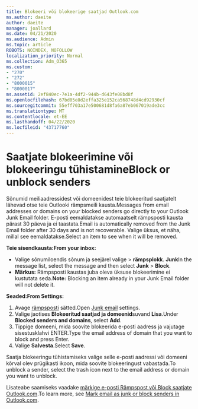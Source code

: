 ```yaml
---
title: Blokeeri või blokeerige saatjad Outlook.com
ms.author: daeite
author: daeite
manager: joallard
ms.date: 04/21/2020
ms.audience: Admin
ms.topic: article
ROBOTS: NOINDEX, NOFOLLOW
localization_priority: Normal
ms.collection: Adm_O365
ms.custom:
- "270"
- "272"
- "8000015"
- "8000017"
ms.assetid: 2ef840ec-7e1a-4df2-944b-d643fe08bd8f
ms.openlocfilehash: 67bd05e8d2effa325e152ca568748d4cd92930cf
ms.sourcegitcommit: 55eff703a17e500681d8fa6a87eb067019ade3cc
ms.translationtype: MT
ms.contentlocale: et-EE
ms.lasthandoff: 04/22/2020
ms.locfileid: "43717760"
---
```

# <a name="block-or-unblock-senders"></a><span data-ttu-id="a6ac5-102">Saatjate blokeerimine või blokeeringu tühistamine</span><span class="sxs-lookup"><span data-stu-id="a6ac5-102">Block or unblock senders</span></span>

<span data-ttu-id="a6ac5-103">Sõnumid meiliaadressidest või domeenidest teie blokeeritud saatjatelt lähevad otse teie Outlooki rämpsmeili kausta.</span><span class="sxs-lookup"><span data-stu-id="a6ac5-103">Messages from email addresses or domains on your blocked senders go directly to your Outlook Junk Email folder.</span></span> <span data-ttu-id="a6ac5-104">E-posti eemaldatakse automaatselt rämpsposti kausta pärast 30 päeva ja ei taastata.</span><span class="sxs-lookup"><span data-stu-id="a6ac5-104">Email is automatically removed from the Junk Email folder after 30 days and is not recoverable.</span></span> <span data-ttu-id="a6ac5-105">Valige üksus, et näha, millal see eemaldatakse.</span><span class="sxs-lookup"><span data-stu-id="a6ac5-105">Select an item to see when it will be removed.</span></span>

<span data-ttu-id="a6ac5-106">**Teie sisendkausta:**</span><span class="sxs-lookup"><span data-stu-id="a6ac5-106">**From your inbox:**</span></span>

- <span data-ttu-id="a6ac5-107">Valige sõnumiloendis sõnum ja seejärel valige > **rämpsplokk**. **Junk**</span><span class="sxs-lookup"><span data-stu-id="a6ac5-107">In the message list, select the message and then select **Junk** > **Block**.</span></span>
- <span data-ttu-id="a6ac5-108">**Märkus:** Rämpsposti kaustas juba oleva üksuse blokeerimine ei kustutata seda.</span><span class="sxs-lookup"><span data-stu-id="a6ac5-108">**Note:** Blocking an item already in your Junk Email folder will not delete it.</span></span>

<span data-ttu-id="a6ac5-109">**Seaded:**</span><span class="sxs-lookup"><span data-stu-id="a6ac5-109">**From Settings:**</span></span>

1. <span data-ttu-id="a6ac5-110">Avage [rämpsposti](https://outlook.live.com/mail/options/mail/junkEmail) sätted.</span><span class="sxs-lookup"><span data-stu-id="a6ac5-110">Open [Junk email](https://outlook.live.com/mail/options/mail/junkEmail) settings.</span></span>
2. <span data-ttu-id="a6ac5-111">Valige jaotises **Blokeeritud saatjad ja domeenid**suvand **Lisa**.</span><span class="sxs-lookup"><span data-stu-id="a6ac5-111">Under **Blocked senders and domains**, select **Add**.</span></span>
3. <span data-ttu-id="a6ac5-112">Tippige domeeni, mida soovite blokeerida e-posti aadress ja vajutage sisestusklahvi ENTER.</span><span class="sxs-lookup"><span data-stu-id="a6ac5-112">Type the email address of domain that you want to block and press Enter.</span></span>
4. <span data-ttu-id="a6ac5-113">Valige **Salvesta**.</span><span class="sxs-lookup"><span data-stu-id="a6ac5-113">Select **Save**.</span></span>

<span data-ttu-id="a6ac5-114">Saatja blokeeringu tühistamiseks valige selle e-posti aadressi või domeeni kõrval olev prügikasti ikoon, mida soovite blokeeringust vabastada.</span><span class="sxs-lookup"><span data-stu-id="a6ac5-114">To unblock a sender, select the trash icon next to the email address or domain you want to unblock.</span></span>

<span data-ttu-id="a6ac5-115">Lisateabe saamiseks vaadake [märkige e-posti Rämpspost või Block saatjate Outlook.com](https://support.office.com/article/a3ece97b-82f8-4a5e-9ac3-e92fa6427ae4?wt.mc_id=Office_Outlook_com_Alchemy).</span><span class="sxs-lookup"><span data-stu-id="a6ac5-115">To learn more, see [Mark email as junk or block senders in Outlook.com](https://support.office.com/article/a3ece97b-82f8-4a5e-9ac3-e92fa6427ae4?wt.mc_id=Office_Outlook_com_Alchemy).</span></span>